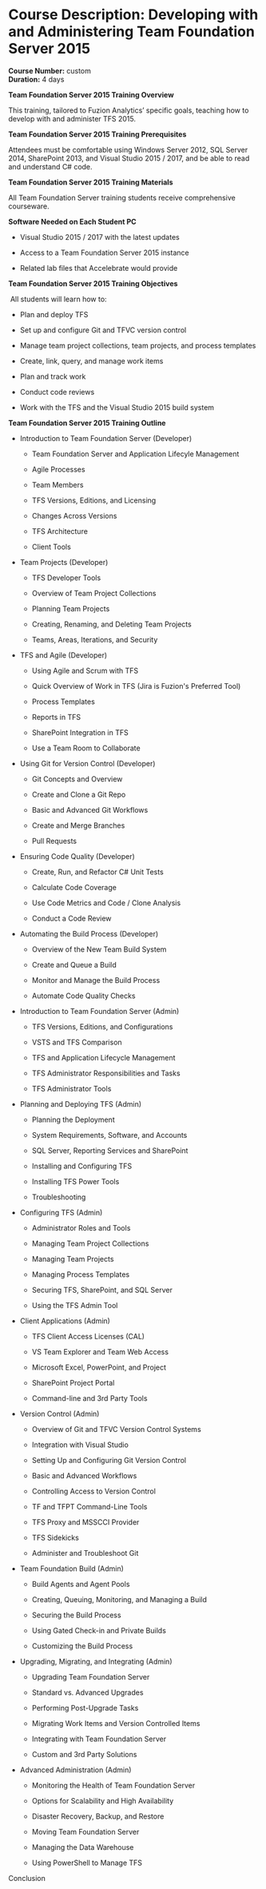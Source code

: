 # Course Description: Developing with and Administering Team Foundation Server 2015

**Course Number:** custom  
**Duration:** 4 days

**Team Foundation Server 2015 Training Overview**

This training, tailored to Fuzion Analytics’ specific goals, teaching how to
develop with and administer TFS 2015.

**Team Foundation Server 2015 Training Prerequisites**

Attendees must be comfortable using Windows Server 2012, SQL Server 2014,
SharePoint 2013, and Visual Studio 2015 / 2017, and be able to read and understand C\#
code.

**Team Foundation Server 2015 Training Materials**

All Team Foundation Server training students receive comprehensive courseware.

**Software Needed on Each Student PC**

-   Visual Studio 2015 / 2017 with the latest updates

-   Access to a Team Foundation Server 2015 instance

-   Related lab files that Accelebrate would provide

**Team Foundation Server 2015 Training Objectives**

 All students will learn how to:

-   Plan and deploy TFS

-   Set up and configure Git and TFVC version control

-   Manage team project collections, team projects, and process templates

-   Create, link, query, and manage work items

-   Plan and track work

-   Conduct code reviews

-   Work with the TFS and the Visual Studio 2015 build system

**Team Foundation Server 2015 Training Outline**

-   Introduction to Team Foundation Server (Developer)

    -   Team Foundation Server and Application Lifecyle Management

    -   Agile Processes

    -   Team Members
    
    -   TFS Versions, Editions, and Licensing

    -   Changes Across Versions

    -   TFS Architecture

    -   Client Tools

-   Team Projects (Developer)

    -   TFS Developer Tools

    -   Overview of Team Project Collections

    -   Planning Team Projects

    -   Creating, Renaming, and Deleting Team Projects

    -   Teams, Areas, Iterations, and Security

-   TFS and Agile (Developer)

    -   Using Agile and Scrum with TFS

    -   Quick Overview of Work in TFS (Jira is Fuzion's Preferred Tool)

    -   Process Templates

    -   Reports in TFS

    -   SharePoint Integration in TFS

    -   Use a Team Room to Collaborate

-   Using Git for Version Control (Developer)

    -   Git Concepts and Overview

    -   Create and Clone a Git Repo

    -   Basic and Advanced Git Workflows

    -   Create and Merge Branches

    -   Pull Requests

-   Ensuring Code Quality (Developer)

    -   Create, Run, and Refactor C\# Unit Tests

    -   Calculate Code Coverage

    -   Use Code Metrics and Code / Clone Analysis

    -   Conduct a Code Review

-   Automating the Build Process (Developer)

    -   Overview of the New Team Build System

    -   Create and Queue a Build

    -   Monitor and Manage the Build Process

    -   Automate Code Quality Checks

-   Introduction to Team Foundation Server (Admin)

    -   TFS Versions, Editions, and Configurations

    -   VSTS and TFS Comparison

    -   TFS and Application Lifecycle Management

    -   TFS Administrator Responsibilities and Tasks

    -   TFS Administrator Tools

-   Planning and Deploying TFS (Admin)

    -   Planning the Deployment

    -   System Requirements, Software, and Accounts

    -   SQL Server, Reporting Services and SharePoint

    -   Installing and Configuring TFS

    -   Installing TFS Power Tools

    -   Troubleshooting

-   Configuring TFS (Admin)

    -   Administrator Roles and Tools

    -   Managing Team Project Collections

    -   Managing Team Projects

    -   Managing Process Templates

    -   Securing TFS, SharePoint, and SQL Server

    -   Using the TFS Admin Tool

-   Client Applications (Admin)

    -   TFS Client Access Licenses (CAL)

    -   VS Team Explorer and Team Web Access

    -   Microsoft Excel, PowerPoint, and Project

    -   SharePoint Project Portal

    -   Command-line and 3rd Party Tools

-   Version Control (Admin)

    -   Overview of Git and TFVC Version Control Systems

    -   Integration with Visual Studio

    -   Setting Up and Configuring Git Version Control

    -   Basic and Advanced Workflows

    -   Controlling Access to Version Control

    -   TF and TFPT Command-Line Tools

    -   TFS Proxy and MSSCCI Provider

    -   TFS Sidekicks

    -   Administer and Troubleshoot Git

-   Team Foundation Build (Admin)

    -   Build Agents and Agent Pools

    -   Creating, Queuing, Monitoring, and Managing a Build

    -   Securing the Build Process

    -   Using Gated Check-in and Private Builds

    -   Customizing the Build Process

-   Upgrading, Migrating, and Integrating (Admin)

    -   Upgrading Team Foundation Server

    -   Standard vs. Advanced Upgrades

    -   Performing Post-Upgrade Tasks

    -   Migrating Work Items and Version Controlled Items

    -   Integrating with Team Foundation Server

    -   Custom and 3rd Party Solutions

-   Advanced Administration (Admin)

    -   Monitoring the Health of Team Foundation Server

    -   Options for Scalability and High Availability

    -   Disaster Recovery, Backup, and Restore

    -   Moving Team Foundation Server

    -   Managing the Data Warehouse

    -   Using PowerShell to Manage TFS

Conclusion
